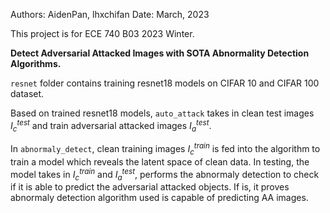 Authors: AidenPan, lhxchifan
Date: March, 2023

This project is for ECE 740 B03 2023 Winter.

**Detect Adversarial Attacked Images with SOTA Abnormality Detection Algorithms.**

`resnet` folder contains training resnet18 models on CIFAR 10 and CIFAR 100 dataset. 

Based on trained resnet18 models, `auto_attack` takes in clean test images $I^{test}_{c}$ and train adversarial attacked images $I^{test}_{a}$.

In `abnormaly_detect`, clean training images $I^{train}_{c}$ is fed into the algorithm to train a model which reveals the latent space of clean data. In testing, the model takes in $I^{train}_{c}$ and $I^{test}_{a}$, performs the abnormaly detection to check if it is able to predict the adversarial attacked objects. If is, it proves abnormaly detection algorithm used is capable of predicting AA images.